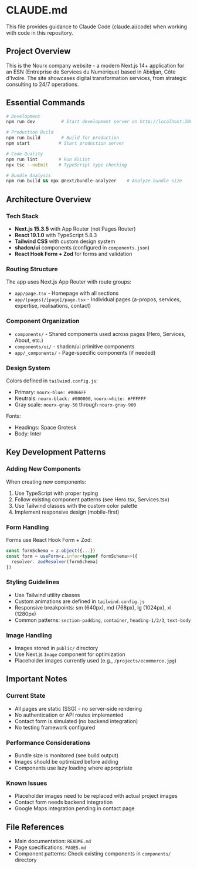 # CLAUDE.md

This file provides guidance to Claude Code (claude.ai/code) when working with code in this repository.

## Project Overview

This is the Nourx company website - a modern Next.js 14+ application for an ESN (Entreprise de Services du Numérique) based in Abidjan, Côte d'Ivoire. The site showcases digital transformation services, from strategic consulting to 24/7 operations.

## Essential Commands

```bash
# Development
npm run dev          # Start development server on http://localhost:3000

# Production Build
npm run build        # Build for production
npm start           # Start production server

# Code Quality
npm run lint        # Run ESLint
npx tsc --noEmit    # TypeScript type checking

# Bundle Analysis
npm run build && npx @next/bundle-analyzer    # Analyze bundle size
```

## Architecture Overview

### Tech Stack
- **Next.js 15.3.5** with App Router (not Pages Router)
- **React 19.1.0** with TypeScript 5.8.3
- **Tailwind CSS** with custom design system
- **shadcn/ui** components (configured in `components.json`)
- **React Hook Form + Zod** for forms and validation

### Routing Structure
The app uses Next.js App Router with route groups:
- `app/page.tsx` - Homepage with all sections
- `app/(pages)/[page]/page.tsx` - Individual pages (a-propos, services, expertise, realisations, contact)

### Component Organization
- `components/` - Shared components used across pages (Hero, Services, About, etc.)
- `components/ui/` - shadcn/ui primitive components
- `app/_components/` - Page-specific components (if needed)

### Design System
Colors defined in `tailwind.config.js`:
- Primary: `nourx-blue: #0066FF`
- Neutrals: `nourx-black: #000000`, `nourx-white: #FFFFFF`
- Gray scale: `nourx-gray-50` through `nourx-gray-900`

Fonts:
- Headings: Space Grotesk
- Body: Inter

## Key Development Patterns

### Adding New Components
When creating new components:
1. Use TypeScript with proper typing
2. Follow existing component patterns (see Hero.tsx, Services.tsx)
3. Use Tailwind classes with the custom color palette
4. Implement responsive design (mobile-first)

### Form Handling
Forms use React Hook Form + Zod:
```typescript
const formSchema = z.object({...})
const form = useForm<z.infer<typeof formSchema>>({
  resolver: zodResolver(formSchema)
})
```

### Styling Guidelines
- Use Tailwind utility classes
- Custom animations are defined in `tailwind.config.js`
- Responsive breakpoints: sm (640px), md (768px), lg (1024px), xl (1280px)
- Common patterns: `section-padding`, `container`, `heading-1/2/3`, `text-body`

### Image Handling
- Images stored in `public/` directory
- Use Next.js `Image` component for optimization
- Placeholder images currently used (e.g., `/projects/ecommerce.jpg`)

## Important Notes

### Current State
- All pages are static (SSG) - no server-side rendering
- No authentication or API routes implemented
- Contact form is simulated (no backend integration)
- No testing framework configured

### Performance Considerations
- Bundle size is monitored (see build output)
- Images should be optimized before adding
- Components use lazy loading where appropriate

### Known Issues
- Placeholder images need to be replaced with actual project images
- Contact form needs backend integration
- Google Maps integration pending in contact page

## File References
- Main documentation: `README.md`
- Page specifications: `PAGES.md`
- Component patterns: Check existing components in `components/` directory